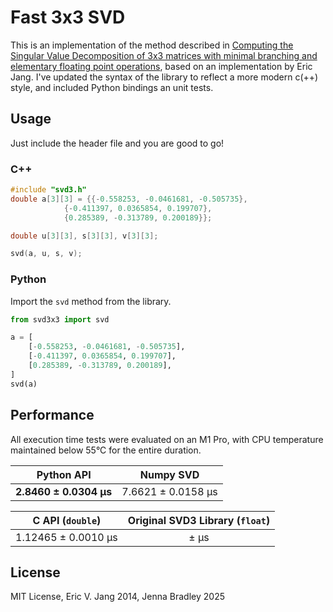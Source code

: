 # Fast 3x3 SVD

This is an implementation of the method described in
[Computing the Singular Value Decomposition of 3x3 matrices with minimal branching and elementary floating point operations](http://pages.cs.wisc.edu/~sifakis/papers/SVD_TR1690.pdf),
based on an implementation by Eric Jang. I've updated the syntax of the library to
reflect a more modern c(++) style, and included Python bindings an unit tests.

## Usage

Just include the header file and you are good to go!

### C++

```C++
#include "svd3.h"
double a[3][3] = {{-0.558253, -0.0461681, -0.505735},
            {-0.411397, 0.0365854, 0.199707},
            {0.285389, -0.313789, 0.200189}};

double u[3][3], s[3][3], v[3][3];

svd(a, u, s, v);
```

### Python

Import the `svd` method from the library.

```py
from svd3x3 import svd

a = [
    [-0.558253, -0.0461681, -0.505735],
    [-0.411397, 0.0365854, 0.199707],
    [0.285389, -0.313789, 0.200189],
]
svd(a)
```

## Performance

All execution time tests were evaluated on an M1 Pro, with CPU temperature maintained
below 55°C for the entire duration.

|       Python API       |     Numpy SVD      |
| :--------------------: | :----------------: |
| **2.8460 ± 0.0304 μs** | 7.6621 ± 0.0158 μs |

|  C API (`double`)   | Original SVD3 Library (`float`) |
| :-----------------: | :-----------------------------: |
| 1.12465 ± 0.0010 μs |              ± μs               |

## License

MIT License, Eric V. Jang 2014, Jenna Bradley 2025
